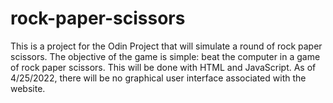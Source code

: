 # rock-paper-scissors

This is a project for the Odin Project that will simulate a round of rock paper scissors. The objective of the game is simple: beat the computer in a game of rock paper scissors. This will be done with HTML and JavaScript. As of 4/25/2022, there will be no graphical user interface associated with the website.

